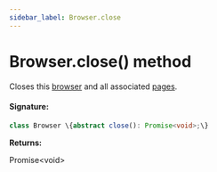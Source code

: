 ```yaml
---
sidebar_label: Browser.close
---
```


# Browser.close() method

Closes this [browser](./puppeteer.browser.md) and all associated [pages](./puppeteer.page.md).

#### Signature:

```typescript
class Browser \{abstract close(): Promise<void>;\}
```

**Returns:**

Promise&lt;void&gt;
